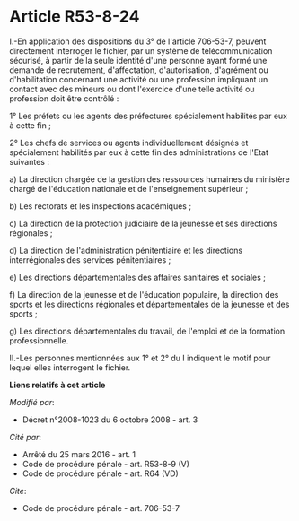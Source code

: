 # Article R53-8-24

I.-En application des dispositions du 3° de l'article 706-53-7, peuvent directement interroger le fichier, par un système de
télécommunication sécurisé, à partir de la seule identité d'une personne ayant formé une demande de recrutement,
d'affectation, d'autorisation, d'agrément ou d'habilitation concernant une activité ou une profession impliquant un contact
avec des mineurs ou dont l'exercice d'une telle activité ou profession doit être contrôlé : 

1° Les préfets ou les agents des préfectures spécialement habilités par eux à cette fin ; 

2° Les chefs de services ou agents individuellement désignés et spécialement habilités par eux à cette fin des
administrations de l'Etat suivantes : 

a) La direction chargée de la gestion des ressources humaines du ministère chargé de l'éducation nationale et de
l'enseignement supérieur ; 

b) Les rectorats et les inspections académiques ; 

c) La direction de la protection judiciaire de la jeunesse et ses directions régionales ; 

d) La direction de l'administration pénitentiaire et les directions interrégionales des services pénitentiaires ; 

e) Les directions départementales des affaires sanitaires et sociales ; 

f) La direction de la jeunesse et de l'éducation populaire, la direction des sports et les directions régionales et
départementales de la jeunesse et des sports ; 

g) Les directions départementales du travail, de l'emploi et de la formation professionnelle. 

II.-Les personnes mentionnées aux 1° et 2° du I indiquent le motif pour lequel elles interrogent le fichier.

**Liens relatifs à cet article**

_Modifié par_:

  - Décret n°2008-1023 du 6 octobre 2008 - art. 3

_Cité par_:

  - Arrêté du 25 mars 2016 - art. 1
  - Code de procédure pénale - art. R53-8-9 (V)
  - Code de procédure pénale - art. R64 (VD)

_Cite_:

  - Code de procédure pénale - art. 706-53-7
